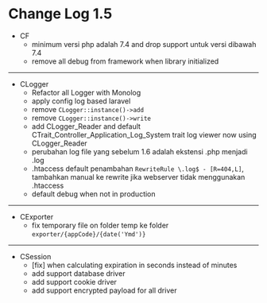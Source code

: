 # Change Log 1.5


- CF
  - minimum versi php adalah 7.4 and drop support untuk versi dibawah 7.4
  - remove all debug from framework when library initialized
---
- CLogger
  - Refactor all Logger with Monolog
  - apply config log based laravel
  - remove `CLogger::instance()->add`
  - remove `CLogger::instance()->write`
  - add CLogger_Reader and default CTrait_Controller_Application_Log_System trait log viewer now using CLogger_Reader
  - perubahan log file yang sebelum 1.6 adalah ekstensi .php menjadi .log
  - .htaccess default penambahan `RewriteRule \.log$ - [R=404,L]`, tambahkan manual ke rewrite jika webserver tidak menggunakan .htaccess
  - default debug when not in production
---
- CExporter
  - fix temporary file on folder temp ke folder `exporter/{appCode}/{date('Ymd')}`
---
- CSession
  - [fix] when calculating expiration in seconds instead of minutes
  - add support database driver
  - add support cookie driver
  - add support encrypted payload for all driver
